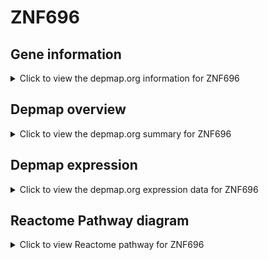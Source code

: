 <h1>ZNF696</h1>

<h2>Gene information</h2>
<details>
  <summary>Click to view the depmap.org information for ZNF696</summary>
  <iframe src="https://depmap.org/portal/gene/ZNF696?tab=about" style="border:none;width:100%;height:800px"></iframe>
</details>

<h2>Depmap overview</h2>
<details>
  <summary>Click to view the depmap.org summary for ZNF696</summary>
  <iframe src="https://depmap.org/portal/gene/ZNF696?tab=overview" style="border:none;width:100%;height:800px"></iframe>
</details>

<h2>Depmap expression</h2>
<details>
  <summary>Click to view the depmap.org expression data for ZNF696</summary>
  <iframe src="https://depmap.org/portal/gene/ZNF696?tab=characterization" style="border:none;width:100%;height:800px"></iframe>
</details>



<h2>Reactome Pathway diagram</h2>
<details>
  <summary>Click to view Reactome pathway for ZNF696</summary>
  <p>Generic Transcription Pathway</p>
  <iframe src="https://reactome.org/PathwayBrowser/#/R-HSA-212436" style="border:none;width:100%;height:800px"></iframe>
</details>



